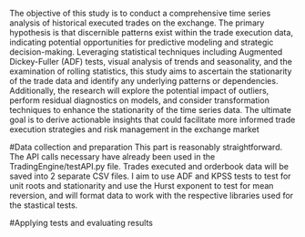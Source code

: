 The objective of this study is to conduct a comprehensive time series analysis of historical executed trades on the exchange. The primary hypothesis is that discernible patterns exist within the trade execution data, indicating potential opportunities for predictive modeling and strategic decision-making. Leveraging statistical techniques including Augmented Dickey-Fuller (ADF) tests, visual analysis of trends and seasonality, and the examination of rolling statistics, this study aims to ascertain the stationarity of the trade data and identify any underlying patterns or dependencies. Additionally, the research will explore the potential impact of outliers, perform residual diagnostics on models, and consider transformation techniques to enhance the stationarity of the time series data. The ultimate goal is to derive actionable insights that could facilitate more informed trade execution strategies and risk management in the exchange market

#Data collection and preparation
This part is reasonably straightforward. The API calls necessary have already been used in the TradingEngine/testAPI.py file. Trades executed and orderbook data will be saved into 2 separate CSV files. I aim to use ADF and KPSS tests to test for unit roots and stationarity and use the Hurst exponent to test for mean reversion, and will format data to work with the respective libraries used for the stastical tests. 

#Applying tests and evaluating results

